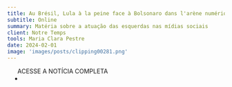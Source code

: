 ```yaml
---
title: Au Brésil, Lula à la peine face à Bolsonaro dans l'arène numérique
subtitle: Online
summary: Matéria sobre a atuação das esquerdas nas mídias sociais
client: Notre Temps
tools: Maria Clara Pestre
date: 2024-02-01
image: 'images/posts/clipping00281.png'
---
```


<div class="post__share"><ul class="share__list list-reset">ACESSE A NOTÍCIA COMPLETA<li class="share__item" style="margin-left: 10px"><a class="share__link share__facebook" style="background: #fa5657" href="https://www.notretemps.com/depeches/au-bresil-lula-a-la-peine-face-a-bolsonaro-dans-l-arene-numerique-85175" title="Link" rel="nofolow"><i class="fa-solid fa-link"></i></a></li></ul></div>
<!-- <div class="gallery-box"><div class="gallery"><img src="/clipping/images/example-1.jpg" loading="lazy" alt="Project"><img src="/clipping/images/example-2.jpg" loading="lazy" alt="Project"></div><em>Gallery / <a href="https://www.freepik.com/" target="_blank">Freepic</a></em></div> -->
